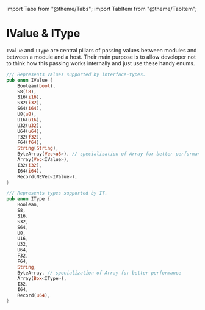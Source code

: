 import Tabs from "@theme/Tabs";
import TabItem from "@theme/TabItem";

# IValue & IType

`IValue` and `IType` are central pillars of passing values between modules and between a module and a host. Their main purpose is to allow developer not to think how this passing works internally and just use these handy enums.

<Tabs>
<TabItem value="IValue" label="IValue" default>

```rust
/// Represents values supported by interface-types.
pub enum IValue {
    Boolean(bool),
    S8(i8),
    S16(i16),
    S32(i32),
    S64(i64),
    U8(u8),
    U16(u16),
    U32(u32),
    U64(u64),
    F32(f32),
    F64(f64),
    String(String),
    ByteArray(Vec<u8>), // specialization of Array for better performance
    Array(Vec<IValue>),
    I32(i32),
    I64(i64),
    Record(NEVec<IValue>),
}
```

</TabItem>
<TabItem value="IType" label="IType" default>

```rust
/// Represents types supported by IT.
pub enum IType {
    Boolean,
    S8,
    S16,
    S32,
    S64,
    U8,
    U16,
    U32,
    U64,
    F32,
    F64,
    String,
    ByteArray, // specialization of Array for better performance
    Array(Box<IType>),
    I32,
    I64,
    Record(u64),
}
```

</TabItem>
</Tabs>
